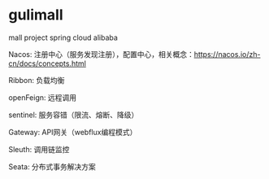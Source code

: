 # gulimall
mall project
spring cloud alibaba

Nacos: 注册中心（服务发现注册），配置中心，相关概念：https://nacos.io/zh-cn/docs/concepts.html

Ribbon: 负载均衡

openFeign: 远程调用

sentinel: 服务容错（限流、熔断、降级）

Gateway: API网关（webflux编程模式）

Sleuth: 调用链监控

Seata: 分布式事务解决方案

